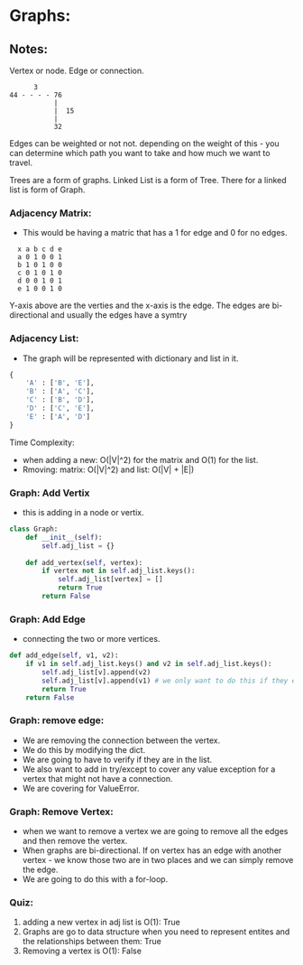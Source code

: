 # Graphs: 

## Notes: 

Vertex or node. 
Edge or connection. 

```
      3
44 - - - - 76
           | 
           |  15 
           | 
           32
```

Edges can be weighted or not not. 
depending on the weight of this - you can determine which path you want to take and how much we want to travel. 


Trees are a form of graphs. Linked List is a form of Tree. There for a linked list is form of Graph. 


### Adjacency Matrix: 
* This would be having a matric that has a 1 for edge and 0 for no edges. 

```
  x a b c d e
  a 0 1 0 0 1
  b 1 0 1 0 0 
  c 0 1 0 1 0
  d 0 0 1 0 1
  e 1 0 0 1 0
```

Y-axis above are the verties and the x-axis is the edge. 
The edges are bi-directional and usually the edges have a symtry


### Adjacency List: 
* The graph will be represented with dictionary and list in it. 

```python
{ 
    'A' : ['B', 'E'],
    'B' : ['A', 'C'], 
    'C' : ['B', 'D'], 
    'D' : ['C', 'E'],
    'E' : ['A', 'D']
}
```

Time Complexity: 
* when adding a new: O(|V|^2) for the matrix and O(1) for the list. 
* Rmoving: matrix: O(|V|^2) and list: O(|V| + |E|)


### Graph: Add Vertix
* this is adding in a node or vertix. 

```python
class Graph: 
    def __init__(self):
        self.adj_list = {}
    
    def add_vertex(self, vertex):
        if vertex not in self.adj_list.keys():
            self.adj_list[vertex] = []
            return True
        return False
```

### Graph: Add Edge
* connecting the two or more vertices. 

```python
def add_edge(self, v1, v2):
    if v1 in self.adj_list.keys() and v2 in self.adj_list.keys():  
        self.adj_list[v].append(v2)
        self.adj_list[v].append(v1) # we only want to do this if they exist. 
        return True
    return False
```

### Graph: remove edge: 
* We are removing the connection between the vertex. 
* We do this by modifying the dict. 
* We are going to have to verify if they are in the list. 
* We also want to add in try/except to cover any value exception for a vertex that might not have a connection. 
* We are covering for ValueError.


### Graph: Remove Vertex: 
* when we want to remove a vertex we are going to remove all the edges and then remove the vertex. 
* When graphs are bi-directional. If on vertex has an edge with another vertex - we know those two are in two places and we can simply remove the edge. 
* We are going to do this with a for-loop. 


### Quiz: 
1. adding a new vertex in adj list is O(1): True
2. Graphs are go to data structure when you need to represent entites and the relationships between them: True 
3. Removing a vertex is O(1): False